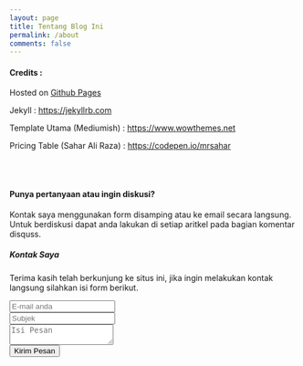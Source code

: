 ```yaml
---
layout: page
title: Tentang Blog Ini
permalink: /about
comments: false
---
```


<div class="row justify-content-between">
<div class="col-md-8 pr-5">    

<h4>Credits : </h4>

<p>Hosted on <a href="https://pages.github.com/">Github Pages</a></p>
<p>Jekyll : <a href="https://www.wowthemes.net/mediumish-free-jekyll-template">https://jekyllrb.com</a></p>
<p>Template Utama (Mediumish) : <a href="https://www.wowthemes.net/mediumish-free-jekyll-template">https://www.wowthemes.net</a></p>
<p>Pricing Table (Sahar Ali Raza) : <a href="https://codepen.io/mrsahar/">https://codepen.io/mrsahar</a></p>
<br/><br/>
<h4>Punya pertanyaan atau ingin diskusi?</h4>

Kontak saya menggunakan form disamping atau ke email secara langsung.
Untuk berdiskusi dapat anda lakukan di setiap aritkel pada bagian komentar disquss.

</div>

<div class="col-md-4">
    
<div class="sticky-top sticky-top-80">
<h5>Kontak Saya</h5>

<p>Terima kasih telah berkunjung ke situs ini, jika ingin melakukan kontak langsung silahkan isi form berikut.</p>

<form method="POST" action="https://formspree.io/dhal@programming.my.id">
  <input class="form-control" type="email" name="email" placeholder="E-mail anda"><br/>
  <input class="form-control" type="text" name="subjek" placeholder="Subjek"><br/>
  <textarea class="form-control" name="message" placeholder="Isi Pesan"></textarea><br/>
  <button class="btn btn-primary" type="submit">Kirim Pesan</button>
</form>

</div>
</div>
</div>